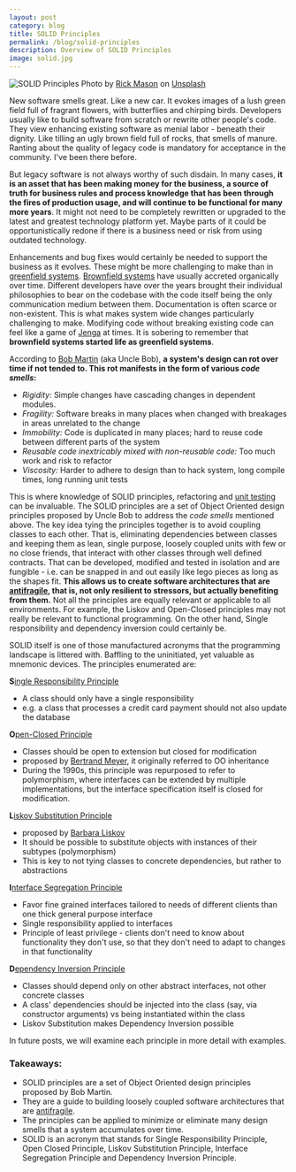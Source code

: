 ```yaml
---
layout: post
category: blog
title: SOLID Principles
permalink: /blog/solid-principles
description: Overview of SOLID Principles
image: solid.jpg
---
```


![SOLID Principles](../../../img/solid.jpg)
<span class="credit">Photo by <a href="https://unsplash.com/@egnaro?utm_source=unsplash&amp;utm_medium=referral&amp;utm_content=creditCopyText">Rick Mason</a> on <a href="https://unsplash.com/s/photos/lego?utm_source=unsplash&amp;utm_medium=referral&amp;utm_content=creditCopyText">Unsplash</a></span>

New software smells great. Like a new car. It evokes images of a lush green field full of fragrant flowers, with butterflies and chirping birds. Developers usually like to build software from scratch or rewrite other people's code. They view enhancing existing software as menial labor - beneath their dignity. Like tilling an ugly brown field full of rocks, that smells of manure. Ranting about the quality of legacy code is mandatory for acceptance in the community. I've been there before.   

But legacy software is not always worthy of such disdain. In many cases, **it is an asset that has been making money for the business, a source of truth for business rules and process knowledge that has been through the fires of production usage, and will continue to be functional for many more years**. It might not need to be completely rewritten or upgraded to the latest and greatest technology platform yet. Maybe parts of it could be opportunistically redone if there is a business need or risk from using outdated technology.   

Enhancements and bug fixes would certainly be needed to support the business as it evolves. These might be more challenging to make than in [greenfield systems](https://en.wikipedia.org/wiki/Greenfield_project). [Brownfield systems](https://en.wikipedia.org/wiki/Brownfield_(software_development)) have usually accreted organically over time. Different developers have over the years brought their individual philosophies to bear on the codebase with the code itself being the only communication medium between them. Documentation is often scarce or non-existent. This is what makes system wide changes particularly challenging to make. Modifying code without breaking existing code can feel like a game of [Jenga](https://en.wikipedia.org/wiki/Jenga) at times. It is sobering to remember that **brownfield systems started life as greenfield systems**.      

According to [Bob Martin](https://en.wikipedia.org/wiki/Robert_C._Martin) (aka Uncle Bob), **a system's design can rot over time if not tended to. This rot manifests in the form of various _code smells_:**
- *Rigidity:* Simple changes have cascading changes in dependent modules. 
- *Fragility:* Software breaks in many places when changed with breakages in areas unrelated to the change  
- *Immobility:* Code is duplicated in many places; hard to reuse code between different parts of the system  
- *Reusable code inextricably mixed with non-reusable code:* Too much work and risk to refactor 
- *Viscosity:* Harder to adhere to design than to hack system, long compile times, long running unit tests	  

This is where knowledge of SOLID principles, refactoring and [unit testing](/blog/unit-testing-1) can be invaluable. The SOLID principles are a set of Object Oriented design principles proposed by Uncle Bob to address the _code smells_ mentioned above. The key idea tying the principles together is to avoid coupling classes to each other. That is, eliminating dependencies between classes and keeping them as lean, single purpose, loosely coupled units with few or no close friends, that interact with other classes through well defined contracts. That can be developed, modified and tested in isolation and are fungible - i.e. can be snapped in and out easily like lego pieces as long as the shapes fit. **This allows us to create software architectures that are [antifragile](https://en.wikipedia.org/wiki/Antifragile), that is, not only resilient to stressors, but actually benefiting from them.** Not all the principles are equally relevant or applicable to all environments. For example, the Liskov and Open-Closed principles may not really be relevant to functional programming. On the other hand, Single responsibility and dependency inversion could certainly be.     

SOLID itself is one of those manufactured acronyms that the programming landscape is littered with. Baffling to the uninitiated, yet valuable as mnemonic devices. The principles enumerated are:  

**S**[ingle Responsibility Principle](/blog/single-responsibility-principle)  
- A class should only have a single responsibility  
- e.g. a class that processes a credit card payment should not also update the database   

**O**[pen-Closed Principle](/blog/open-closed-principle)
- Classes should be open to extension but closed for modification  
- proposed by [Bertrand Meyer](https://en.wikipedia.org/wiki/Bertrand_Meyer), it originally referred to OO inheritance
- During the 1990s, this principle was repurposed to refer to polymorphism, where interfaces can be extended by multiple implementations, but the interface specification itself is closed for modification.  

**L**[iskov Substitution Principle](/blog/liskov-substitution-principle)
- proposed by [Barbara Liskov](https://en.wikipedia.org/wiki/Barbara_Liskov)
- It should be possible to substitute objects with instances of their subtypes (polymorphism)  
- This is key to not tying classes to concrete dependencies, but rather to abstractions  

**I**[nterface Segregation Principle](/blog/interface-segregation-principle) 
- Favor fine grained interfaces tailored to needs of different clients than one thick general purpose interface  
- Single responsibility applied to interfaces  
- Principle of least privilege - clients don't need to know about functionality they don't use, so that they don't need to adapt to changes in that functionality    

**D**[ependency Inversion Principle](/blog/dependency-inversion-principle)
- Classes should depend only on other abstract interfaces, not other concrete classes  
- A class' dependencies should be injected into the class (say, via constructor arguments) vs being instantiated within the class
- Liskov Substitution makes Dependency Inversion possible   

In future posts, we will examine each principle in more detail with examples.  

### Takeaways:
- SOLID principles are a set of Object Oriented design principles proposed by Bob Martin.
- They are a guide to building loosely coupled software architectures that are [antifragile](https://en.wikipedia.org/wiki/Antifragile).
- The principles can be applied to minimize or eliminate many design smells that a system accumulates over time.
- SOLID is an acronym that stands for Single Responsibility Principle, Open Closed Principle, Liskov Substitution Principle, Interface Segregation Principle and Dependency Inversion Principle.